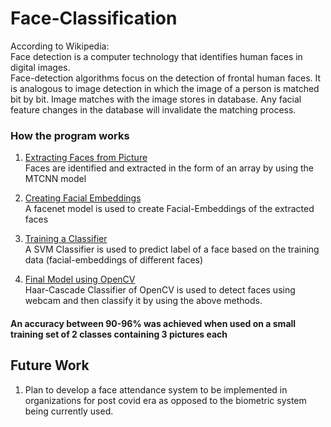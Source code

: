 # Face-Classification

According to Wikipedia: <br>
Face detection is a computer technology that identifies human faces in digital images. <br>
Face-detection algorithms focus on the detection of frontal human faces. It is analogous to image detection in which the image of a person is matched bit by bit. Image matches with the image stores in database. Any facial feature changes in the database will invalidate the matching process. <br>
### How the program works
1. [Extracting Faces from Picture](Face-Extraction.py)<br>
Faces are identified and extracted in the form of an array by using the MTCNN model

2. [Creating Facial Embeddings](Face-Embedding.py)<br>
A facenet model is used to create Facial-Embeddings of the extracted faces

3. [Training a Classifier](Classification-Model.py)<br>
A SVM Classifier is used to predict label of a face based on the training data (facial-embeddings of different faces)

4. [Final Model using OpenCV](Final-Model.py)<br>
Haar-Cascade Classifier of OpenCV is used to detect faces using webcam and then classify it by using the above methods.

#### An accuracy between 90-96% was achieved when used on a small training set of 2 classes containing 3 pictures each

## Future Work
1) Plan to develop a face attendance system to be implemented in organizations for post covid era as opposed to the biometric system being currently used.


